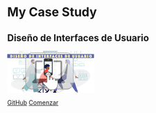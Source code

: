<!-- _coverpage.md -->


# **My Case Study**
## Diseño de Interfaces de Usuario 

<img align="center" src="./img/logo_diu20.png" width="200" height=auto alt="Logotipo"/>

[GitHub](https://github.com/mgea/DIU)
[Comenzar](#diu24)

<!-- background color -->
